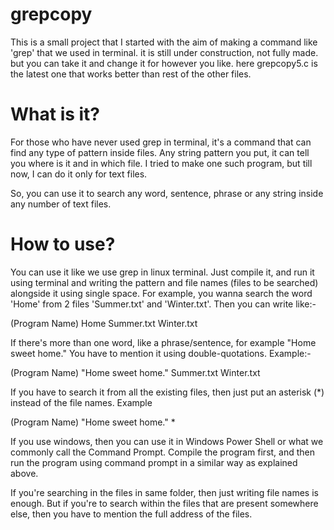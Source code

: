 # grepcopy

This is a small project that I started with the aim of making a command like 'grep' that we used in terminal.
it is still under construction, not fully made.
but you can take it and change it for however you like.
here grepcopy5.c is the latest one that works better than rest of the other files.

# What is it?
For those who have never used grep in terminal, it's a command that can find any type of pattern inside files. Any string pattern you put, it can tell you where is it and in which file. I tried to make one such program, but till now, I can do it only for text files.

So, you can use it to search any word, sentence, phrase or any string inside any number of text files.

# How to use?
You can use it like we use grep in linux terminal.
Just compile it, and run it using terminal and writing the pattern and file names (files to be searched) alongside it using single space.
For example, you wanna search the word 'Home' from 2 files 'Summer.txt' and 'Winter.txt'. Then you can write like:-

(Program Name) Home Summer.txt Winter.txt

If there's more than one word, like a phrase/sentence, for example "Home sweet home." You have to mention it using double-quotations. Example:-

(Program Name) "Home sweet home." Summer.txt Winter.txt

If you have to search it from all the existing files, then just put an asterisk (\*) instead of the file names. Example

(Program Name) "Home sweet home." \*

If you use windows, then you can use it in Windows Power Shell or what we commonly call the Command Prompt. Compile the program first, and then run the program using command prompt in a similar way as explained above. 

If you're searching in the files in same folder, then just writing file names is enough. But if you're to search within the files that are present somewhere else, then you have to mention the full address of the files.
